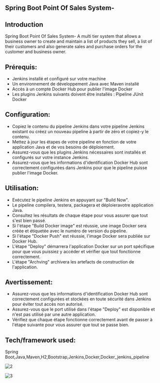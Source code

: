 
## Spring Boot Point Of Sales System-

## Introduction
Spring Boot Point Of Sales System- A multi tier system that allows a business owner to create and maintain a list of products they sell, a list of their customers and also generate sales and purchase orders for the customer and business owner. 


## Prérequis:
- Jenkins installé et configuré sur votre machine
- Un environnement de développement Java avec Maven installé
- Accès à un compte Docker Hub pour publier l'image Docker
- Les plugins Jenkins suivants doivent être installés :
   Pipeline
   JUnit
   Docker
## Configuration:
- Copiez le contenu du pipeline Jenkins dans votre pipeline Jenkins existant ou créez un nouveau pipeline à partir de zéro et copiez-y le contenu.
- Mettez à jour les étapes de votre pipeline en fonction de votre application Java et de vos besoins de déploiement.
- Assurez-vous que les plugins Jenkins nécessaires sont installés et configurés sur votre instance Jenkins.
- Assurez-vous que les informations d'identification Docker Hub sont correctement configurées dans Jenkins pour que le pipeline puisse publier l'image Docker.
## Utilisation:
- Exécutez le pipeline Jenkins en appuyant sur "Build Now".
- Le pipeline compilera, testera, packagera et déploieravotre application Java.
- Consultez les résultats de chaque étape pour vous assurer que tout s'est bien passé.
- Si l'étape "Build Docker image" est réussie, une image Docker sera créée et étiquetée avec le numéro de version du pipeline.
- Si l'étape "Docker Push" est réussie, l'image Docker sera publiée sur Docker Hub.
- L'étape "Deploy" démarrera l'application Docker sur un port spécifique pour que vous puissiez y accéder et vérifier que tout fonctionne correctement.
- L'étape "Archving" archivera les artefacts de construction de l'application.
## Avertissement:
- Assurez-vous que les informations d'identification Docker Hub sont correctement configurées et stockées en toute sécurité dans Jenkins pour éviter tout accès non autorisé.
- Assurez-vous que le port utilisé dans l'étape "Deploy" est disponible et n'est pas utilisé par une autre application.
- Vérifiez que chaque étape fonctionne correctement avant de passer à l'étape suivante pour vous assurer que tout se passe bien.


## Tech/framework used: 

Spring Boot,Java,Maven,H2,Bootstrap,Jenkins,Docker,Docker_jenkins_pipeline 





![2](https://user-images.githubusercontent.com/37083547/65711497-ff878880-e062-11e9-9e54-6d5ca41c0f0f.png)



![3](https://user-images.githubusercontent.com/37083547/65711545-16c67600-e063-11e9-8857-b47e35009e10.png)
